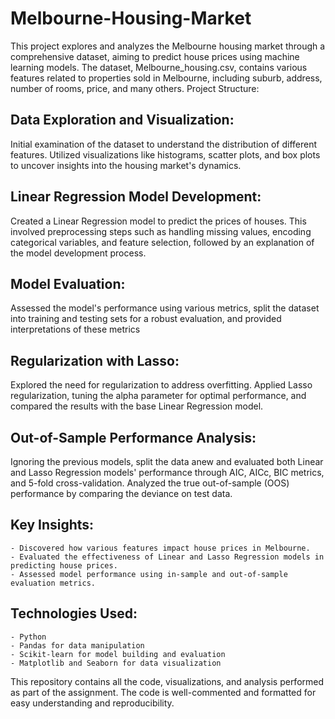 # Melbourne-Housing-Market

This project explores and analyzes the Melbourne housing market through a comprehensive dataset, aiming to predict house prices using machine learning models. The dataset, Melbourne_housing.csv, contains various features related to properties sold in Melbourne, including suburb, address, number of rooms, price, and many others.
Project Structure:

## Data Exploration and Visualization:
Initial examination of the dataset to understand the distribution of different features. Utilized visualizations like histograms, scatter plots, and box plots to uncover insights into the housing market's dynamics.

## Linear Regression Model Development:
Created a Linear Regression model to predict the prices of houses. This involved preprocessing steps such as handling missing values, encoding categorical variables, and feature selection, followed by an explanation of the model development process.

## Model Evaluation:
Assessed the model's performance using various metrics, split the dataset into training and testing sets for a robust evaluation, and provided interpretations of these metrics

## Regularization with Lasso:
Explored the need for regularization to address overfitting. Applied Lasso regularization, tuning the alpha parameter for optimal performance, and compared the results with the base Linear Regression model.

## Out-of-Sample Performance Analysis:
Ignoring the previous models, split the data anew and evaluated both Linear and Lasso Regression models' performance through AIC, AICc, BIC metrics, and 5-fold cross-validation. Analyzed the true out-of-sample (OOS) performance by comparing the deviance on test data.

## Key Insights:

    - Discovered how various features impact house prices in Melbourne.
    - Evaluated the effectiveness of Linear and Lasso Regression models in predicting house prices.
    - Assessed model performance using in-sample and out-of-sample evaluation metrics.

## Technologies Used:

    - Python
    - Pandas for data manipulation
    - Scikit-learn for model building and evaluation
    - Matplotlib and Seaborn for data visualization

This repository contains all the code, visualizations, and analysis performed as part of the assignment. The code is well-commented and formatted for easy understanding and reproducibility.
